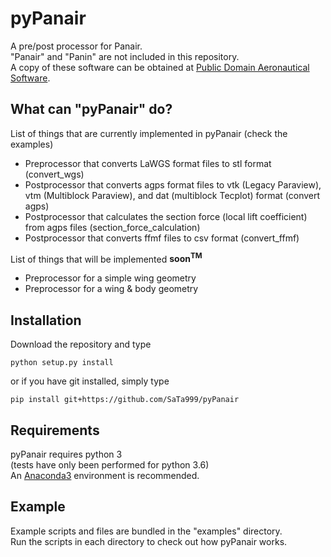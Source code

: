 # pyPanair
A pre/post processor for Panair.  
"Panair" and "Panin" are not included in this repository.  
A copy of these software can be obtained at [Public Domain Aeronautical Software](http://www.pdas.com/contents15.html).  

## What can "pyPanair" do?  
List of things that are currently implemented in pyPanair (check the examples)
* Preprocessor that converts LaWGS format files to stl format (convert_wgs)  
* Postprocessor that converts agps format files to vtk (Legacy Paraview), vtm (Multiblock Paraview),
 and dat (multiblock Tecplot) format (convert agps)  
* Postprocessor that calculates the section force (local lift coefficient) from agps files (section_force_calculation)
* Postprocessor that converts ffmf files to csv format (convert_ffmf)  

List of things that will be implemented **soon<sup>TM</sup>**  
* Preprocessor for a simple wing geometry
* Preprocessor for a wing & body geometry

## Installation
Download the repository and type

```commandline
python setup.py install
```

or if you have git installed, simply type

```commandline
pip install git+https://github.com/SaTa999/pyPanair
```

## Requirements
pyPanair requires python 3  
(tests have only been performed for python 3.6)  
An [Anaconda3](https://www.continuum.io/) environment is recommended.

## Example
Example scripts and files are bundled in the "examples" directory.  
Run the scripts in each directory to check out how pyPanair works.   